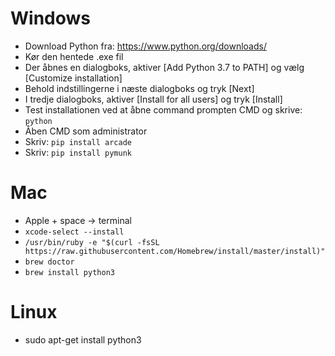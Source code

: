 Windows
=======
- Download Python fra: https://www.python.org/downloads/
- Kør den hentede .exe fil
- Der åbnes en dialogboks, aktiver [Add Python 3.7 to PATH] og vælg [Customize installation]
- Behold indstillingerne i næste dialogboks og tryk [Next]
- I tredje dialogboks, aktiver [Install for all users] og tryk [Install]
- Test installationen ved at åbne command prompten CMD og skrive: ``python``
- Åben CMD som administrator
- Skriv: ``pip install arcade``
- Skriv: ``pip install pymunk``


Mac
===
- Apple + space -> terminal
- ``xcode-select --install``
- ``/usr/bin/ruby -e "$(curl -fsSL https://raw.githubusercontent.com/Homebrew/install/master/install)"``
- ``brew doctor``
- ``brew install python3``

Linux
=====
- sudo apt-get install python3


